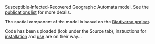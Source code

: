 Susceptible-Infected-Recovered Geographic Automata model.  See the [publications list](PublicationsList.md) for more details.

The spatial component of the model is based on the [Biodiverse project](http://www.purl.org/biodiverse).

Code has been uploaded (look under the Source tab), instructions for [installation](Installation.md) and [use](HelpPage.md) are on their way...